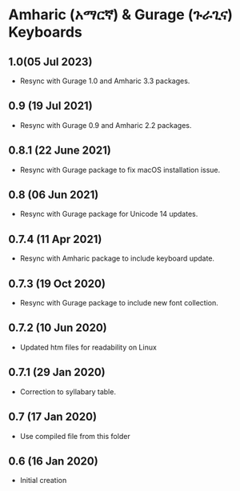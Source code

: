# Amharic (አማርኛ) & Gurage (ጉራጊና) Keyboards

## 1.0(05 Jul 2023)
* Resync with Gurage 1.0 and Amharic 3.3 packages.

## 0.9 (19 Jul 2021)
* Resync with Gurage 0.9 and Amharic 2.2 packages.

## 0.8.1 (22 June 2021)
* Resync with Gurage package to fix macOS installation issue.

## 0.8 (06 Jun 2021)
* Resync with Gurage package for Unicode 14 updates.

## 0.7.4 (11 Apr 2021)
* Resync with Amharic package to include keyboard update.

## 0.7.3 (19 Oct 2020)
* Resync with Gurage package to include new font collection.

## 0.7.2 (10 Jun 2020)
* Updated htm files for readability on Linux

## 0.7.1 (29 Jan 2020)
* Correction to syllabary table.

## 0.7 (17 Jan 2020)
* Use compiled file from this folder

## 0.6 (16 Jan 2020)
* Initial creation
